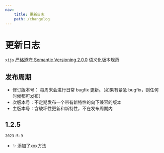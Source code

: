 ```yaml
---
nav:
    title: 更新日志
    path: /changelog
---
```


# 更新日志

`xijs` [严格遵守 Semantic Versioning 2.0.0](https://semver.org/lang/zh-CN/) 语义化版本规范

## 发布周期

-   修订版本号： 每周末会进行日常 bugfix 更新。（如果有紧急 bugfix，则任何时候都可发布）
-   次版本号：不定期发布一个带有新特性的向下兼容的版本
-   主版本号：含破坏性更新和新特性，不在发布周期内

<!--
  💄 更新UI和样式文件
  ✨ 引入新功能
  🐛 修复bug
  🚑 添加重要补丁
  🎨 改进代码结构/代码格式
  📦 引入新文件/或者新功能
  ✅ 增加测试代码
  📖 添加/更新文档
  🚀 发布新版本
  👌 提高性能/优化
  🔧 修改配置文件
  🌐 多语言/国际化
 -->

## 1.2.5

`2023-5-9`

-   ✨ 添加了xxx方法